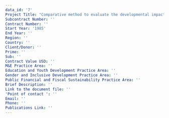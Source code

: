 ```yaml
---
data_id: '7'
Project Title: "Comparative method to evaluate the developmental impacts of AID-assisted training \r\n 1985, Other USAID Supported Study/Document   \r\n"
Subcontract Number: ''
Contract Number: ''
Start Year: '1985'
End Year: ''
Region: ''
Country: ''
Client/Donor: ''
Prime: ''
Sub: ''
Contract Value USD: ''
M&E Practice Area: ''
Education and Youth Development Practice Area: ''
Gender and Inclusive Development Practice Area: ''
Public Financial and Fiscal Sustainability Practice Area: ''
Brief Description: ''
Link to the document file: ''
'Point of contact ': ''
Email: ''
Phone: ''
Publications Link: ''
---
```

